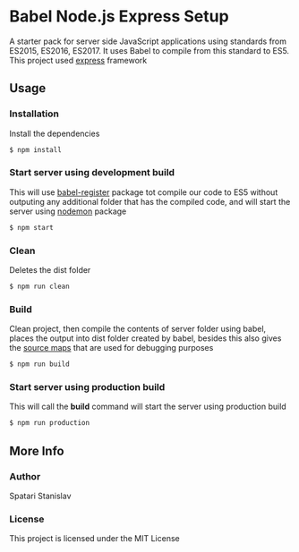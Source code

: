 # Babel Node.js Express Setup

A starter pack for server side JavaScript applications using standards from ES2015, ES2016, ES2017. It uses Babel to compile from this standard to ES5. This project used [express](https://expressjs.com/) framework

## Usage

### Installation

Install the dependencies

```sh
$ npm install
```

### Start server using development build

This will use [babel-register](https://babeljs.io/docs/usage/babel-register/) package tot compile our code to ES5 without outputing any additional folder that has the compiled code, and will start the server using [nodemon](https://nodemon.io/) package

```sh
$ npm start
```

### Clean

Deletes the dist folder

```sh
$ npm run clean
```

### Build

Clean project, then compile the contents of server folder using babel, places the output into dist folder created by babel, besides this also gives the [source maps](http://www.mattzeunert.com/2016/02/14/how-do-source-maps-work.html) that are used for debugging purposes

```sh
$ npm run build
```

### Start server using production build

This will call the **build** command will start the server using production build

```sh
$ npm run production
```

## More Info

### Author

Spatari Stanislav

### License

This project is licensed under the MIT License
